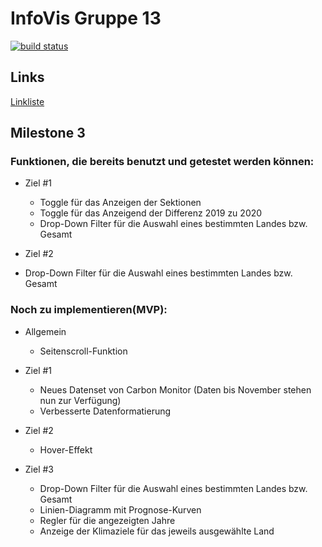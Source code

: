 # InfoVis Gruppe 13
[![build status](https://github.com/timcreatedit/infovis-gruppe-13/workflows/Build/badge.svg)](https://github.com/timcreatedit/infovis-gruppe-13/actions)
## Links

[Linkliste](./Links.md)

## Milestone 3

### Funktionen, die bereits benutzt und getestet werden können:
* Ziel #1
  - Toggle für das Anzeigen der Sektionen
  - Toggle für das Anzeigend der Differenz 2019 zu 2020
  - Drop-Down Filter für die Auswahl eines bestimmten Landes bzw. Gesamt
 
 * Ziel #2
  - Drop-Down Filter für die Auswahl eines bestimmten Landes bzw. Gesamt
  
### Noch zu implementieren(MVP):
* Allgemein
  - Seitenscroll-Funktion

* Ziel #1
  - Neues Datenset von Carbon Monitor (Daten bis November stehen nun zur Verfügung)
  - Verbesserte Datenformatierung
 
* Ziel #2
  - Hover-Effekt

* Ziel #3
  - Drop-Down Filter für die Auswahl eines bestimmten Landes bzw. Gesamt
  - Linien-Diagramm mit Prognose-Kurven
  - Regler für die angezeigten Jahre
  - Anzeige der Klimaziele für das jeweils ausgewählte Land
